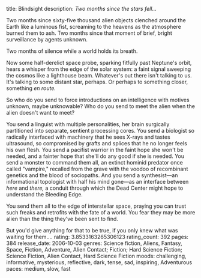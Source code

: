 title: Blindsight
description: *Two months since the stars fell...*

Two months since sixty-five thousand alien objects clenched around the Earth like a luminous fist, screaming to the heavens as the atmosphere burned them to ash. Two months since that moment of brief, bright surveillance by agents unknown. 

Two months of silence while a world holds its breath. 

Now some half-derelict space probe, sparking fitfully past Neptune's orbit, hears a whisper from the edge of the solar system: a faint signal sweeping the cosmos like a lighthouse beam. Whatever's out there isn't talking to us. It's talking to some distant star, perhaps. Or perhaps to something closer, something *en route.* 

So who do you send to force introductions on an intelligence with motives unknown, maybe unknowable? Who do you send to meet the alien when the alien doesn't want to meet? 

You send a linguist with multiple personalities, her brain surgically partitioned into separate, sentient processing cores. You send a biologist so radically interfaced with machinery that he sees X-rays and tastes ultrasound, so compromised by grafts and splices that he no longer feels his own flesh. You send a pacifist warrior in the faint hope she won't be needed, and a fainter hope that she'll do any good if she is needed. You send a monster to command them all, an extinct hominid predator once called "vampire," recalled from the grave with the voodoo of recombinant genetics and the blood of sociopaths. And you send a synthesist—an informational topologist with half his mind gone—as an interface between *here* and *there,* a conduit through which the Dead Center might hope to understand the Bleeding Edge. 

You send them all to the edge of interstellar space, praying you can trust such freaks and retrofits with the fate of a world. You fear they may be more alien than the thing they've been sent to find. 

But you'd give anything for that to be true, if you only knew what was waiting for them....
rating: 3.8533163265306123
rating_count: 392
pages: 384
release_date: 2006-10-03
genres: Science fiction, Aliens, Fantasy, Space, Fiction, Adventure, Alien Contact; Fiction; Hard Science Fiction; Science Fiction, Alien Contact, Hard Science Fiction
moods: challenging, informative, mysterious, reflective, dark, tense, sad, inspiring, Adventurous
paces: medium, slow, fast